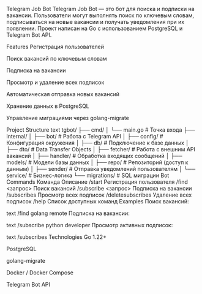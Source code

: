 Telegram Job Bot
Telegram Job Bot — это бот для поиска и подписки на вакансии. Пользователи могут выполнять поиск по ключевым словам, подписываться на новые вакансии и получать уведомления при их появлении. Проект написан на Go с использованием PostgreSQL и Telegram Bot API.

Features
Регистрация пользователей

Поиск вакансий по ключевым словам

Подписка на вакансии

Просмотр и удаление всех подписок

Автоматическая отправка новых вакансий

Хранение данных в PostgreSQL

Управление миграциями через golang-migrate

Project Structure
text
tgbot/
├── cmd/
│   └── main.go                 # Точка входа
├── internal/
│   ├── bot/                   # Работа с Telegram API
│   ├── config/                # Конфигурация окружения
│   ├── db/                    # Подключение к базе данных
│   ├── dto/                   # Data Transfer Objects
│   ├── fetcher/               # Работа с внешним API вакансий
│   ├── handler/               # Обработка входящих сообщений
│   ├── models/                # Модели базы данных
│   ├── repo/                  # Репозиторий (доступ к данным)
│   ├── sender/                # Отправка уведомлений пользователям
│   └── service/               # Бизнес-логика
└── migrations/                # SQL миграции
Bot Commands
Команда	Описание
/start	Регистрация пользователя
/find <запрос>	Поиск вакансий
/subscribe <запрос>	Подписка на вакансии
/subscribes	Просмотр всех подписок
/deletesubscribes	Удаление всех подписок
/help	Список доступных команд
Examples
Поиск вакансий:

text
/find golang remote
Подписка на вакансии:

text
/subscribe python developer
Просмотр активных подписок:

text
/subscribes
Technologies
Go 1.22+

PostgreSQL

golang-migrate

Docker / Docker Compose

Telegram Bot API
